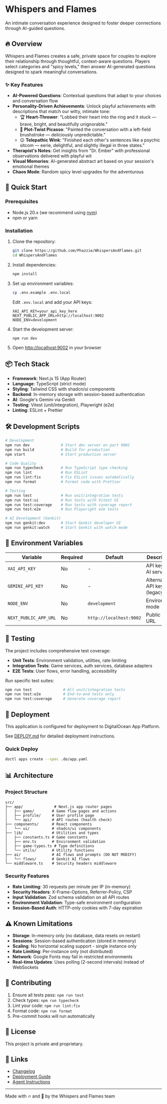 # Whispers and Flames

An intimate conversation experience designed to foster deeper connections through AI-guided questions.

## 🔥 Overview

Whispers and Flames creates a safe, private space for couples to explore their relationship through thoughtful, context-aware questions. Players select categories and "spicy levels," then answer AI-generated questions designed to spark meaningful conversations.

### ✨ Key Features

- **AI-Powered Questions**: Contextual questions that adapt to your choices and conversation flow
- **Personality-Driven Achievements**: Unlock playful achievements with descriptions that match our witty, intimate tone:
  - 🏆 **Heart-Thrower**: "Lobbed their heart into the ring and it stuck — brave, bright, and beautifully unignorable."
  - 🎨 **Plot-Twist Picasso**: "Painted the conversation with a left-field brushstroke — deliciously unpredictable."
  - 😉 **Telepathic Wink**: "Finished each other's sentences like a psychic sitcom — eerie, delightful, and slightly illegal in three states."
- **Therapist's Notes**: Get insights from "Dr. Ember" with professional observations delivered with playful wit
- **Visual Memories**: AI-generated abstract art based on your session's emotional themes
- **Chaos Mode**: Random spicy level upgrades for the adventurous

## 🚀 Quick Start

### Prerequisites

- Node.js 20.x (we recommend using [nvm](https://github.com/nvm-sh/nvm))
- npm or yarn

### Installation

1. Clone the repository:

   ```bash
   git clone https://github.com/Phazzie/WhispersAndFlames.git
   cd WhispersAndFlames
   ```

2. Install dependencies:

   ```bash
   npm install
   ```

3. Set up environment variables:

   ```bash
   cp .env.example .env.local
   ```

   Edit `.env.local` and add your API keys:

   ```
   XAI_API_KEY=your_api_key_here
   NEXT_PUBLIC_APP_URL=http://localhost:9002
   NODE_ENV=development
   ```

4. Start the development server:

   ```bash
   npm run dev
   ```

5. Open [http://localhost:9002](http://localhost:9002) in your browser

## 📦 Tech Stack

- **Framework**: Next.js 15 (App Router)
- **Language**: TypeScript (strict mode)
- **Styling**: Tailwind CSS with shadcn/ui components
- **Backend**: In-memory storage with session-based authentication
- **AI**: Google's Gemini via Genkit
- **Testing**: Vitest (unit/integration), Playwright (e2e)
- **Linting**: ESLint + Prettier

## 🛠️ Development Scripts

```bash
# Development
npm run dev              # Start dev server on port 9002
npm run build            # Build for production
npm start                # Start production server

# Code Quality
npm run typecheck        # Run TypeScript type checking
npm run lint             # Run ESLint
npm run lint:fix         # Fix ESLint issues automatically
npm run format           # Format code with Prettier

# Testing
npm run test             # Run unit/integration tests
npm run test:ui          # Run tests with Vitest UI
npm run test:coverage    # Run tests with coverage report
npm run test:e2e         # Run Playwright e2e tests

# AI Development (Genkit)
npm run genkit:dev       # Start Genkit developer UI
npm run genkit:watch     # Start Genkit with watch mode
```

## 🔐 Environment Variables

| Variable              | Required | Default                 | Description                  |
| --------------------- | -------- | ----------------------- | ---------------------------- |
| `XAI_API_KEY`         | No       | -                       | API key for AI services      |
| `GEMINI_API_KEY`      | No       | -                       | Alternative API key (legacy) |
| `NODE_ENV`            | No       | `development`           | Environment mode             |
| `NEXT_PUBLIC_APP_URL` | No       | `http://localhost:9002` | Public app URL               |

## 🧪 Testing

The project includes comprehensive test coverage:

- **Unit Tests**: Environment validation, utilities, rate limiting
- **Integration Tests**: Game services, auth services, database adapters
- **E2E Tests**: User flows, error handling, accessibility

Run specific test suites:

```bash
npm run test              # All unit/integration tests
npm run test:e2e          # End-to-end tests only
npm run test:coverage     # Generate coverage report
```

## 🚢 Deployment

This application is configured for deployment to DigitalOcean App Platform.

See [DEPLOY.md](./DEPLOY.md) for detailed deployment instructions.

### Quick Deploy

```bash
doctl apps create --spec .do/app.yaml
```

## 📊 Architecture

### Project Structure

```
src/
├── app/              # Next.js app router pages
│   ├── game/        # Game flow pages and actions
│   ├── profile/     # User profile page
│   └── api/         # API routes (health check)
├── components/      # React components
│   └── ui/          # shadcn/ui components
├── lib/             # Utilities and types
│   ├── constants.ts # Game constants
│   ├── env.ts       # Environment validation
│   ├── game-types.ts # Type definitions
│   └── utils/       # Utility functions
├── ai/              # AI flows and prompts (DO NOT MODIFY)
│   └── flows/       # Genkit AI flows
└── middleware.ts    # Security headers middleware
```

### Security Features

- **Rate Limiting**: 30 requests per minute per IP (in-memory)
- **Security Headers**: X-Frame-Options, Referrer-Policy, CSP
- **Input Validation**: Zod schema validation on all API routes
- **Environment Validation**: Type-safe environment configuration
- **Session-Based Auth**: HTTP-only cookies with 7-day expiration

## ⚠️ Known Limitations

- **Storage**: In-memory only (no database, data resets on restart)
- **Sessions**: Session-based authentication (stored in memory)
- **Scaling**: No horizontal scaling support - single instance only
- **Rate Limiting**: Per-instance only (not distributed)
- **Network**: Google Fonts may fail in restricted environments
- **Real-time Updates**: Uses polling (2-second intervals) instead of WebSockets

## 📝 Contributing

1. Ensure all tests pass: `npm run test`
2. Check types: `npm run typecheck`
3. Lint your code: `npm run lint:fix`
4. Format code: `npm run format`
5. Pre-commit hooks will run automatically

## 📄 License

This project is private and proprietary.

## 🔗 Links

- [Changelog](./CHANGELOG.md)
- [Deployment Guide](./DEPLOY.md)
- [Agent Instructions](./agents.md)

---

Made with 🔥 and 💬 by the Whispers and Flames team
